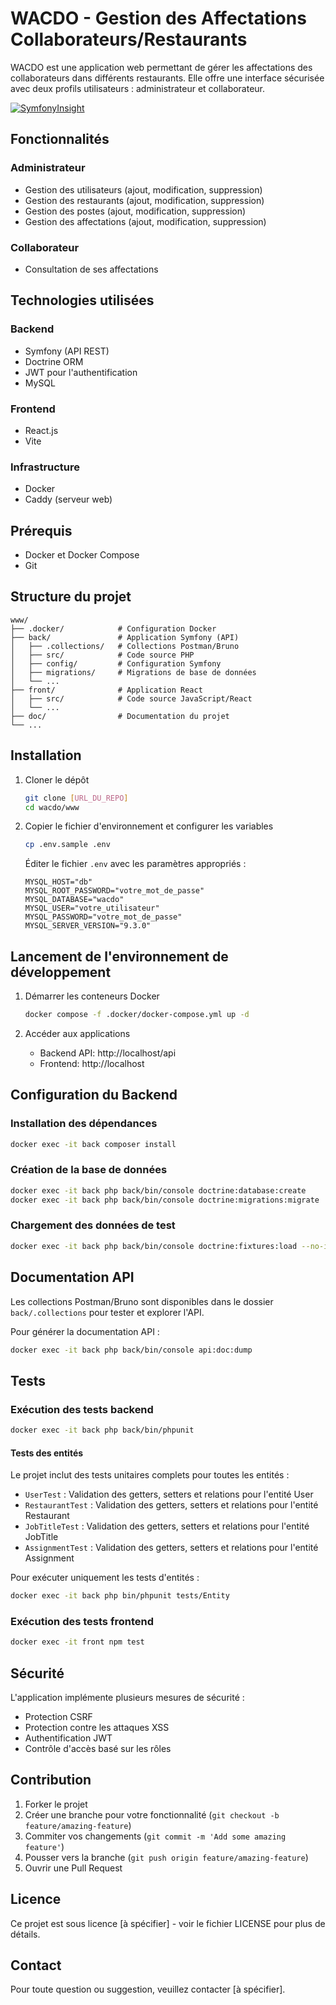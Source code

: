 
# WACDO - Gestion des Affectations Collaborateurs/Restaurants

WACDO est une application web permettant de gérer les affectations des collaborateurs dans différents restaurants. Elle offre une interface sécurisée avec deux profils utilisateurs : administrateur et collaborateur.

[![SymfonyInsight](https://insight.symfony.com/projects/76c18180-f463-4022-867c-7f147e05f186/mini.svg)](https://insight.symfony.com/projects/76c18180-f463-4022-867c-7f147e05f186)

## Fonctionnalités

### Administrateur
- Gestion des utilisateurs (ajout, modification, suppression)
- Gestion des restaurants (ajout, modification, suppression)
- Gestion des postes (ajout, modification, suppression)
- Gestion des affectations (ajout, modification, suppression)

### Collaborateur
- Consultation de ses affectations

## Technologies utilisées

### Backend
- Symfony (API REST)
- Doctrine ORM
- JWT pour l'authentification
- MySQL

### Frontend
- React.js
- Vite

### Infrastructure
- Docker
- Caddy (serveur web)

## Prérequis

- Docker et Docker Compose
- Git

## Structure du projet

```
www/
├── .docker/            # Configuration Docker
├── back/               # Application Symfony (API)
│   ├── .collections/   # Collections Postman/Bruno
│   ├── src/            # Code source PHP
│   ├── config/         # Configuration Symfony
│   ├── migrations/     # Migrations de base de données
│   └── ...
├── front/              # Application React
│   ├── src/            # Code source JavaScript/React
│   └── ...
├── doc/                # Documentation du projet
└── ...
```

## Installation

1. Cloner le dépôt
   ```bash
   git clone [URL_DU_REPO]
   cd wacdo/www
   ```

2. Copier le fichier d'environnement et configurer les variables
   ```bash
   cp .env.sample .env
   ```

   Éditer le fichier `.env` avec les paramètres appropriés :
   ```
   MYSQL_HOST="db"
   MYSQL_ROOT_PASSWORD="votre_mot_de_passe"
   MYSQL_DATABASE="wacdo"
   MYSQL_USER="votre_utilisateur"
   MYSQL_PASSWORD="votre_mot_de_passe"
   MYSQL_SERVER_VERSION="9.3.0"
   ```

## Lancement de l'environnement de développement

1. Démarrer les conteneurs Docker
   ```bash
   docker compose -f .docker/docker-compose.yml up -d
   ```

2. Accéder aux applications
   - Backend API: http://localhost/api
   - Frontend: http://localhost

## Configuration du Backend

### Installation des dépendances
```bash
docker exec -it back composer install
```

### Création de la base de données
```bash
docker exec -it back php back/bin/console doctrine:database:create
docker exec -it back php back/bin/console doctrine:migrations:migrate
```

### Chargement des données de test
```bash
docker exec -it back php back/bin/console doctrine:fixtures:load --no-interaction
```

## Documentation API

Les collections Postman/Bruno sont disponibles dans le dossier `back/.collections` pour tester et explorer l'API.

Pour générer la documentation API :
```bash
docker exec -it back php back/bin/console api:doc:dump
```

## Tests

### Exécution des tests backend
```bash
docker exec -it back php back/bin/phpunit
```

#### Tests des entités
Le projet inclut des tests unitaires complets pour toutes les entités :
- `UserTest` : Validation des getters, setters et relations pour l'entité User
- `RestaurantTest` : Validation des getters, setters et relations pour l'entité Restaurant
- `JobTitleTest` : Validation des getters, setters et relations pour l'entité JobTitle
- `AssignmentTest` : Validation des getters, setters et relations pour l'entité Assignment

Pour exécuter uniquement les tests d'entités :
```bash
docker exec -it back php bin/phpunit tests/Entity
```

### Exécution des tests frontend
```bash
docker exec -it front npm test
```


## Sécurité

L'application implémente plusieurs mesures de sécurité :
- Protection CSRF
- Protection contre les attaques XSS
- Authentification JWT
- Contrôle d'accès basé sur les rôles

## Contribution

1. Forker le projet
2. Créer une branche pour votre fonctionnalité (`git checkout -b feature/amazing-feature`)
3. Commiter vos changements (`git commit -m 'Add some amazing feature'`)
4. Pousser vers la branche (`git push origin feature/amazing-feature`)
5. Ouvrir une Pull Request

## Licence

Ce projet est sous licence [à spécifier] - voir le fichier LICENSE pour plus de détails.

## Contact

Pour toute question ou suggestion, veuillez contacter [à spécifier].
